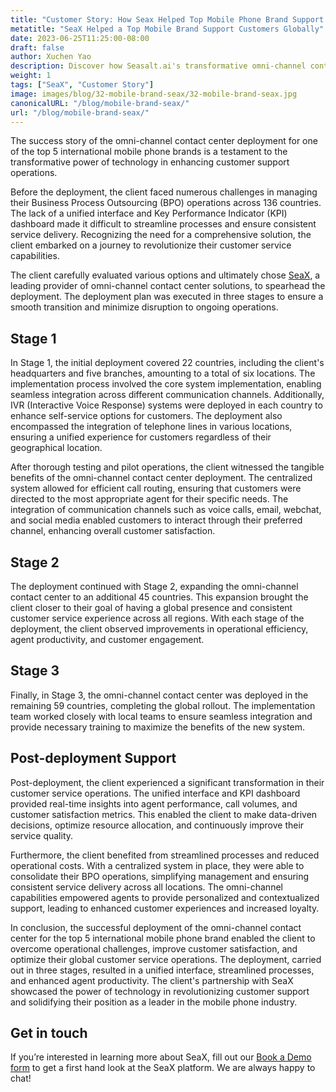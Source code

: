```yaml
---
title: "Customer Story: How Seax Helped Top Mobile Phone Brand Support Customers Across 100 Countries"
metatitle: "SeaX Helped a Top Mobile Brand Support Customers Globally"
date: 2023-06-25T11:25:00-08:00
draft: false
author: Xuchen Yao
description: Discover how Seasalt.ai's transformative omni-channel contact center deployment helped a Top 5 mobile phone brand revolutionize customer support operations in 100 countries, from chaos to customer delight!
weight: 1
tags: ["SeaX", "Customer Story"]
image: images/blog/32-mobile-brand-seax/32-mobile-brand-seax.jpg
canonicalURL: "/blog/mobile-brand-seax/"
url: "/blog/mobile-brand-seax/"
---
```



The success story of the omni-channel contact center deployment for one of the top 5 international mobile phone brands is a testament to the transformative power of technology in enhancing customer support operations.

Before the deployment, the client faced numerous challenges in managing their Business Process Outsourcing (BPO) operations across 136 countries. The lack of a unified interface and Key Performance Indicator (KPI) dashboard made it difficult to streamline processes and ensure consistent service delivery. Recognizing the need for a comprehensive solution, the client embarked on a journey to revolutionize their customer service capabilities.

The client carefully evaluated various options and ultimately chose [SeaX](https://seax.seasalt.ai/?utm_source=blog/), a leading provider of omni-channel contact center solutions, to spearhead the deployment. The deployment plan was executed in three stages to ensure a smooth transition and minimize disruption to ongoing operations.


## Stage 1
In Stage 1, the initial deployment covered 22 countries, including the client's headquarters and five branches, amounting to a total of six locations. The implementation process involved the core system implementation, enabling seamless integration across different communication channels. Additionally, IVR (Interactive Voice Response) systems were deployed in each country to enhance self-service options for customers. The deployment also encompassed the integration of telephone lines in various locations, ensuring a unified experience for customers regardless of their geographical location.

After thorough testing and pilot operations, the client witnessed the tangible benefits of the omni-channel contact center deployment. The centralized system allowed for efficient call routing, ensuring that customers were directed to the most appropriate agent for their specific needs. The integration of communication channels such as voice calls, email, webchat, and social media enabled customers to interact through their preferred channel, enhancing overall customer satisfaction.

## Stage 2
The deployment continued with Stage 2, expanding the omni-channel contact center to an additional 45 countries. This expansion brought the client closer to their goal of having a global presence and consistent customer service experience across all regions. With each stage of the deployment, the client observed improvements in operational efficiency, agent productivity, and customer engagement.

## Stage 3
Finally, in Stage 3, the omni-channel contact center was deployed in the remaining 59 countries, completing the global rollout. The implementation team worked closely with local teams to ensure seamless integration and provide necessary training to maximize the benefits of the new system.

## Post-deployment Support
Post-deployment, the client experienced a significant transformation in their customer service operations. The unified interface and KPI dashboard provided real-time insights into agent performance, call volumes, and customer satisfaction metrics. This enabled the client to make data-driven decisions, optimize resource allocation, and continuously improve their service quality.

Furthermore, the client benefited from streamlined processes and reduced operational costs. With a centralized system in place, they were able to consolidate their BPO operations, simplifying management and ensuring consistent service delivery across all locations. The omni-channel capabilities empowered agents to provide personalized and contextualized support, leading to enhanced customer experiences and increased loyalty.

In conclusion, the successful deployment of the omni-channel contact center for the top 5 international mobile phone brand enabled the client to overcome operational challenges, improve customer satisfaction, and optimize their global customer service operations. The deployment, carried out in three stages, resulted in a unified interface, streamlined processes, and enhanced agent productivity. The client's partnership with SeaX showcased the power of technology in revolutionizing customer support and solidifying their position as a leader in the mobile phone industry.

## Get in touch

If you’re interested in learning more about SeaX, fill out our [Book a Demo form](https://meetings.hubspot.com/seasalt-ai/seasalt-meeting) to get a first hand look at the SeaX platform. We are always happy to chat!